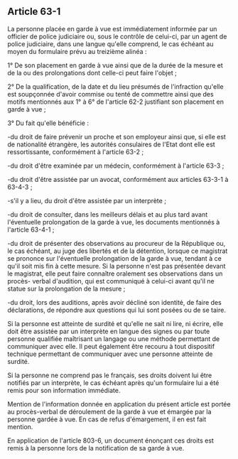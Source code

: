 Article 63-1
----
La personne placée en garde à vue est immédiatement informée par un officier de
police judiciaire ou, sous le contrôle de celui-ci, par un agent de police
judiciaire, dans une langue qu'elle comprend, le cas échéant au moyen du
formulaire prévu au treizième alinéa :

1° De son placement en garde à vue ainsi que de la durée de la mesure et de la
ou des prolongations dont celle-ci peut faire l'objet ;

2° De la qualification, de la date et du lieu présumés de l'infraction qu'elle
est soupçonnée d'avoir commise ou tenté de commettre ainsi que des motifs
mentionnés aux 1° à 6° de l'article 62-2 justifiant son placement en garde à vue
;

3° Du fait qu'elle bénéficie :

-du droit de faire prévenir un proche et son employeur ainsi que, si elle est de
nationalité étrangère, les autorités consulaires de l'Etat dont elle est
ressortissante, conformément à l'article 63-2 ;

-du droit d'être examinée par un médecin, conformément à l'article 63-3 ;

-du droit d'être assistée par un avocat, conformément aux articles 63-3-1 à
63-4-3 ;

-s'il y a lieu, du droit d'être assistée par un interprète ;

-du droit de consulter, dans les meilleurs délais et au plus tard avant
l'éventuelle prolongation de la garde à vue, les documents mentionnés à
l'article 63-4-1 ;

-du droit de présenter des observations au procureur de la République ou, le cas
échéant, au juge des libertés et de la détention, lorsque ce magistrat se
prononce sur l'éventuelle prolongation de la garde à vue, tendant à ce qu'il
soit mis fin à cette mesure. Si la personne n'est pas présentée devant le
magistrat, elle peut faire connaître oralement ses observations dans un procès-
verbal d'audition, qui est communiqué à celui-ci avant qu'il ne statue sur la
prolongation de la mesure ;

-du droit, lors des auditions, après avoir décliné son identité, de faire des
déclarations, de répondre aux questions qui lui sont posées ou de se taire.

Si la personne est atteinte de surdité et qu'elle ne sait ni lire, ni écrire,
elle doit être assistée par un interprète en langue des signes ou par toute
personne qualifiée maîtrisant un langage ou une méthode permettant de
communiquer avec elle. Il peut également être recouru à tout dispositif
technique permettant de communiquer avec une personne atteinte de surdité.

Si la personne ne comprend pas le français, ses droits doivent lui être notifiés
par un interprète, le cas échéant après qu'un formulaire lui a été remis pour
son information immédiate.

Mention de l'information donnée en application du présent article est portée au
procès-verbal de déroulement de la garde à vue et émargée par la personne gardée
à vue. En cas de refus d'émargement, il en est fait mention.

En application de l'article 803-6, un document énonçant ces droits est remis à
la personne lors de la notification de sa garde à vue.

